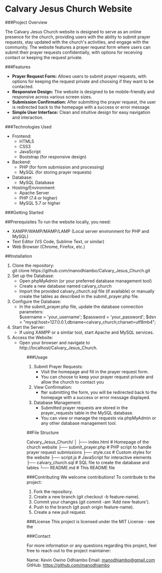 <h1>Calvary Jesus Church Website</h1>

###Project Overview
<p>The Calvary Jesus Church website is designed to serve as an online presence for the church, providing users with the ability to submit prayer requests, stay updated with the church's activities, and engage with the community. The website features a prayer request form where users can submit their prayer requests confidentially, with options for receiving contact or keeping the request private.</p>

###Features
<ul>
<li><strong>Prayer Request Form:</strong> Allows users to submit prayer requests, with options for keeping the request private and choosing if they want to be contacted.</li>
<li><strong>Responsive Design:</strong> The website is designed to be mobile-friendly and responsive across various screen sizes.</li>
<li><strong>Submission Confirmation:</strong> After submitting the prayer request, the user is redirected back to the homepage with a success or error message</li>
<li><strong>Simple User Interface:</strong> Clean and intuitive design for easy navigation and interaction.</li>
</ul>

###Technologies Used

<ul>
<li>Frontend:
<ul>
<li>HTML5</li>
<li>CSS3</li>
<li>JavaScript</li>
<li>Bootstrap (for responsive design)</li>
</ul>

<li>Backend:
<ul>
<li>PHP (for form submission and processing)</li>
<li>MySQL (for storing prayer requests)</li>
</ul>
</li>

<li>Database:
<ul>
<li>MySQL Database</li>
</ul>
</li>

<li>Hosting/Environment:
<ul>
<li>Apache Server</li>
<li>PHP (7.4 or higher)</li>
<li>MySQL 5.7 or higher</li>
</ul>
</li>
</ul>

###Getting Started

##Prerequisites
To run the website locally, you need:
<ul>
<li>XAMPP/WAMP/MAMP/LAMP (Local server environment for PHP and MySQL)</li>
<li>Text Editor (VS Code, Sublime Text, or similar)</li>
<li>Web Browser (Chrome, Firefox, etc.)</li>
</ul>

##Installation

<ol>
<li>Clone the repository:</li>
git clone https://github.com/manodhiambo/Calvary_Jesus_Church.git

<li>Set up the Database:
<ul>
<li>Open phpMyAdmin (or your preferred database management tool)</li>
<li>Create a new database named calvary_church</li>
<li>Import the provided calvary_church.sql file (if available) or manually create the tables as described in the submit_prayer.php file.</li>
</ul>
</li>
<li>Configure the Database:
<ul>
<li>In the submit_prayer.php file, update the database connection parameters:</li>
$username = 'your_username';
$password = 'your_password';
$dsn = "mysql:host=127.0.0.1;dbname=calvary_church;charset=utf8mb4";

</ul></li>
<li>
Start the Server:
<ul>
<li>If using XAMPP or a similar tool, start Apache and MySQL services.</li>
</ul>
</li>

<li>
Access the Website:
<ul>
<li>Open your browser and navigate to http://localhost/Calvary_Jesus_Church.</li>
<ul>
</li>

###Usage
<ol>
<li>
Submit Prayer Requests:
<ul>
<li>Visit the homepage and fill in the prayer request form.</li>
<li>You can choose to keep your prayer request private and allow the church to contact you</li>
</ul>
</li>

<li>View Confirmation:
<ul>
<li>fter submitting the form, you will be redirected back to the homepage with a success or error message displayed.</li>
</ul>
</li>

<li>
Database Management:
<ul>
<li>Submitted prayer requests are stored in the prayer_requests table in the MySQL database.</li>
<li>You can view or manage the requests via phpMyAdmin or any other database management tool.</li>
</ul>
</li>
</ol>


##File Structure

Calvary_Jesus_Church/
│
├── index.html          # Homepage of the church website
├── submit_prayer.php   # PHP script to handle prayer request submissions
├── style.css           # Custom styles for the website
├── script.js           # JavaScript for interactive elements
├── calvary_church.sql  # SQL file to create the database and tables
└── README.md           # This README file



###Contributing
We welcome contributions! To contribute to the project:

<ol>
<li>Fork the repository.</li>
<li>Create a new branch (git checkout -b feature-name).</li>
<li>Commit your changes (git commit -am 'Add new feature').</li>
<li>Push to the branch (git push origin feature-name).</li>
<li>Create a new pull request.</li>
</ol>

###License
This project is licensed under the MIT License - see the 


###Contact

For more information or any questions regarding this project, feel free to reach out to the project maintainer:

Name: Kevin Owino Odhiambo
Email: manodhiambo@gmail.com
GitHub: https://github.com/manodhiambo
